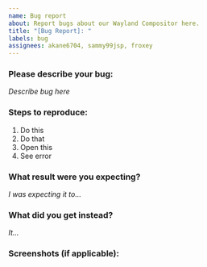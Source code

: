 ```yaml
---
name: Bug report
about: Report bugs about our Wayland Compositor here.
title: "[Bug Report]: "
labels: bug
assignees: akane6704, sammy99jsp, froxey
---
```


<!--
Please make sure that you:

- Search for any other issue relating to your bug (open and closed)
- Follow the proper format
-->

### Please describe your bug:
_Describe bug here_

### Steps to reproduce:
1. Do this
2. Do that
3. Open this
4. See error

### What result were you expecting?
_I was expecting it to..._

### What did you get instead?
_It..._

### Screenshots (if applicable):
